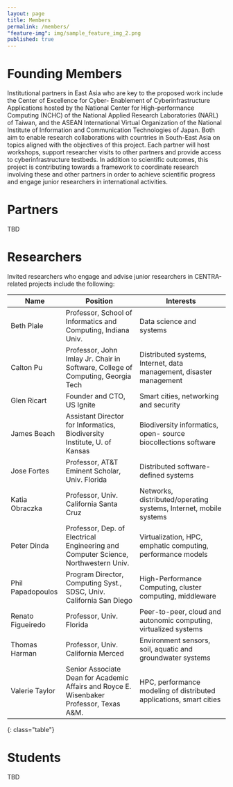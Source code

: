 ```yaml
---
layout: page
title: Members
permalink: /members/
"feature-img": img/sample_feature_img_2.png
published: true
---
```


# Founding Members

Institutional partners in East Asia who are key to the proposed work include the Center of Excellence for Cyber-  Enablement of Cyberinfrastructure Applications hosted by the National Center for High-performance Computing (NCHC) of the National Applied Research Laboratories (NARL) of Taiwan, and the ASEAN International Virtual Organization of the National Institute of Information and Communication Technologies of Japan. Both aim to enable research collaborations with countries in South-East Asia on topics aligned with the objectives of this project. Each partner will host workshops, support researcher visits to other partners and provide access to cyberinfrastructure testbeds. In addition to scientific outcomes, this project is contributing towards a framework to coordinate research involving these and other partners in order to achieve scientific progress and engage junior researchers in international activities.

# Partners

TBD

# Researchers

Invited researchers who engage and advise junior researchers in CENTRA-related projects include the following:

Name  | Position  | Interests |
------------------- |---------------------------------------------------------------------------------------- |--------------------- |
Beth Plale          |Professor, School of Informatics and Computing, Indiana Univ.                            |Data science and systems
Calton Pu     |Professor, John Imlay Jr. Chair in Software, College of Computing, Georgia Tech       |Distributed systems, Internet, data management, disaster management
Glen Ricart        |Founder and CTO, US Ignite                                             |Smart cities, networking and security
James Beach        |Assistant Director for Informatics, Biodiversity Institute, U. of Kansas              |Biodiversity informatics, open- source biocollections software
Jose Fortes        |Professor, AT&T Eminent Scholar, Univ. Florida                              |Distributed software-defined systems
Katia Obraczka     |Professor, Univ. California Santa Cruz                                 |Networks, distributed/operating systems, Internet, mobile systems 
Peter Dinda        |Professor, Dep. of Electrical Engineering and Computer Science, Northwestern Univ.         |Virtualization, HPC, emphatic computing, performance models
Phil Papadopoulos   |Program Director, Computing Syst., SDSC, Univ. California San Diego             |High-Performance Computing, cluster computing, middleware
Renato Figueiredo   |Professor, Univ. Florida                                              |Peer-to-peer, cloud and autonomic computing, virtualized systems 
Thomas Harman      |Professor, Univ. California Merced                                     |Environment sensors, soil, aquatic and groundwater systems
Valerie Taylor      |Senior Associate Dean for Academic Affairs and Royce E. Wisenbaker Professor, Texas A&M. |HPC, performance modeling of distributed applications, smart cities
{: class="table"}

# Students

TBD